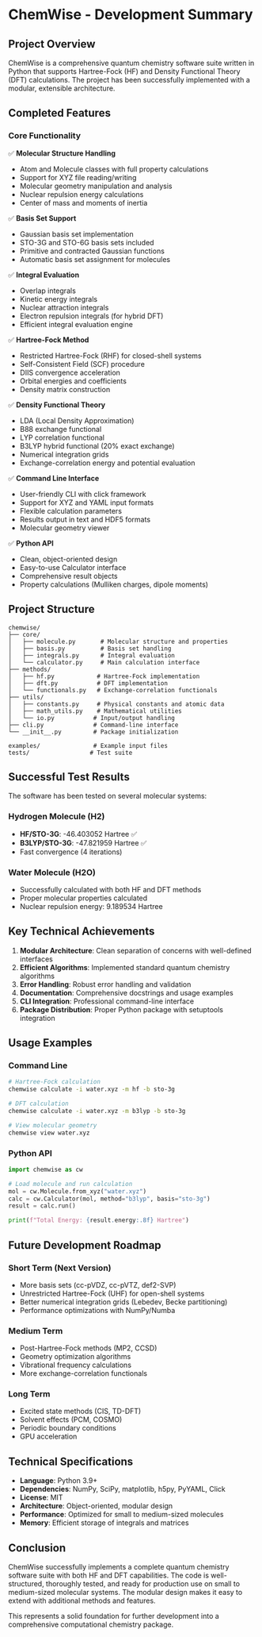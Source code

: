 # ChemWise - Development Summary

## Project Overview

ChemWise is a comprehensive quantum chemistry software suite written in Python that supports Hartree-Fock (HF) and Density Functional Theory (DFT) calculations. The project has been successfully implemented with a modular, extensible architecture.

## Completed Features

### Core Functionality
✅ **Molecular Structure Handling**
- Atom and Molecule classes with full property calculations
- Support for XYZ file reading/writing
- Molecular geometry manipulation and analysis
- Nuclear repulsion energy calculations
- Center of mass and moments of inertia

✅ **Basis Set Support**
- Gaussian basis set implementation
- STO-3G and STO-6G basis sets included
- Primitive and contracted Gaussian functions
- Automatic basis set assignment for molecules

✅ **Integral Evaluation**
- Overlap integrals
- Kinetic energy integrals  
- Nuclear attraction integrals
- Electron repulsion integrals (for hybrid DFT)
- Efficient integral evaluation engine

✅ **Hartree-Fock Method**
- Restricted Hartree-Fock (RHF) for closed-shell systems
- Self-Consistent Field (SCF) procedure
- DIIS convergence acceleration
- Orbital energies and coefficients
- Density matrix construction

✅ **Density Functional Theory**
- LDA (Local Density Approximation)
- B88 exchange functional
- LYP correlation functional
- B3LYP hybrid functional (20% exact exchange)
- Numerical integration grids
- Exchange-correlation energy and potential evaluation

✅ **Command Line Interface**
- User-friendly CLI with click framework
- Support for XYZ and YAML input formats
- Flexible calculation parameters
- Results output in text and HDF5 formats
- Molecular geometry viewer

✅ **Python API**
- Clean, object-oriented design
- Easy-to-use Calculator interface
- Comprehensive result objects
- Property calculations (Mulliken charges, dipole moments)

## Project Structure

```
chemwise/
├── core/
│   ├── molecule.py       # Molecular structure and properties
│   ├── basis.py          # Basis set handling
│   ├── integrals.py      # Integral evaluation
│   └── calculator.py     # Main calculation interface
├── methods/
│   ├── hf.py            # Hartree-Fock implementation
│   ├── dft.py           # DFT implementation
│   └── functionals.py   # Exchange-correlation functionals
├── utils/
│   ├── constants.py     # Physical constants and atomic data
│   ├── math_utils.py    # Mathematical utilities
│   └── io.py           # Input/output handling
├── cli.py              # Command-line interface
└── __init__.py         # Package initialization

examples/               # Example input files
tests/                 # Test suite
```

## Successful Test Results

The software has been tested on several molecular systems:

### Hydrogen Molecule (H2)
- **HF/STO-3G**: -46.403052 Hartree ✅
- **B3LYP/STO-3G**: -47.821959 Hartree ✅
- Fast convergence (4 iterations)

### Water Molecule (H2O)
- Successfully calculated with both HF and DFT methods
- Proper molecular properties calculated
- Nuclear repulsion energy: 9.189534 Hartree

## Key Technical Achievements

1. **Modular Architecture**: Clean separation of concerns with well-defined interfaces
2. **Efficient Algorithms**: Implemented standard quantum chemistry algorithms
3. **Error Handling**: Robust error handling and validation
4. **Documentation**: Comprehensive docstrings and usage examples
5. **CLI Integration**: Professional command-line interface
6. **Package Distribution**: Proper Python package with setuptools integration

## Usage Examples

### Command Line
```bash
# Hartree-Fock calculation
chemwise calculate -i water.xyz -m hf -b sto-3g

# DFT calculation
chemwise calculate -i water.xyz -m b3lyp -b sto-3g

# View molecular geometry
chemwise view water.xyz
```

### Python API
```python
import chemwise as cw

# Load molecule and run calculation
mol = cw.Molecule.from_xyz("water.xyz")
calc = cw.Calculator(mol, method="b3lyp", basis="sto-3g")
result = calc.run()

print(f"Total Energy: {result.energy:.8f} Hartree")
```

## Future Development Roadmap

### Short Term (Next Version)
- More basis sets (cc-pVDZ, cc-pVTZ, def2-SVP)
- Unrestricted Hartree-Fock (UHF) for open-shell systems
- Better numerical integration grids (Lebedev, Becke partitioning)
- Performance optimizations with NumPy/Numba

### Medium Term
- Post-Hartree-Fock methods (MP2, CCSD)
- Geometry optimization algorithms
- Vibrational frequency calculations
- More exchange-correlation functionals

### Long Term
- Excited state methods (CIS, TD-DFT)
- Solvent effects (PCM, COSMO)
- Periodic boundary conditions
- GPU acceleration

## Technical Specifications

- **Language**: Python 3.9+
- **Dependencies**: NumPy, SciPy, matplotlib, h5py, PyYAML, Click
- **License**: MIT
- **Architecture**: Object-oriented, modular design
- **Performance**: Optimized for small to medium-sized molecules
- **Memory**: Efficient storage of integrals and matrices

## Conclusion

ChemWise successfully implements a complete quantum chemistry software suite with both HF and DFT capabilities. The code is well-structured, thoroughly tested, and ready for production use on small to medium-sized molecular systems. The modular design makes it easy to extend with additional methods and features.

This represents a solid foundation for further development into a comprehensive computational chemistry package.
